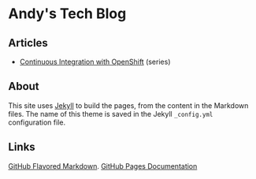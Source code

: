 # Andy's Tech Blog

## Articles
* [Continuous Integration with OpenShift](openshift-ci-part1.md) (series)


## About
This site uses [Jekyll](https://jekyllrb.com/) to build the pages, from the
content in the Markdown files. The name of this theme is saved in the Jekyll 
`_config.yml` configuration file.

## Links
[GitHub Flavored Markdown](https://guides.github.com/features/mastering-markdown/).
[GitHub Pages Documentation](https://help.github.com/categories/github-pages-basics/)
